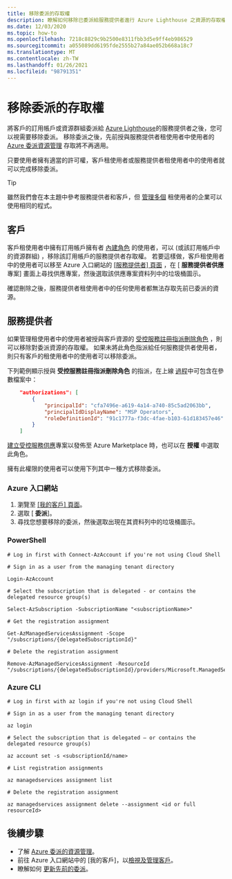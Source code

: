 ```yaml
---
title: 移除委派的存取權
description: 瞭解如何移除已委派給服務提供者進行 Azure Lighthouse 之資源的存取權。
ms.date: 12/03/2020
ms.topic: how-to
ms.openlocfilehash: 7218c8829c9b2500e8311fbb3d5e9ff4eb986529
ms.sourcegitcommit: a055089dd6195fde2555b27a84ae052b668a18c7
ms.translationtype: MT
ms.contentlocale: zh-TW
ms.lasthandoff: 01/26/2021
ms.locfileid: "98791351"
---
```

# <a name="remove-access-to-a-delegation"></a>移除委派的存取權

將客戶的訂用帳戶或資源群組委派給 [Azure Lighthouse](../overview.md)的服務提供者之後，您可以視需要移除委派。 移除委派之後，先前授與服務提供者租使用者中使用者的 [Azure 委派資源管理](../concepts/azure-delegated-resource-management.md) 存取將不再適用。

只要使用者擁有適當的許可權，客戶租使用者或服務提供者租使用者中的使用者就可以完成移除委派。

> [!TIP]
> 雖然我們會在本主題中參考服務提供者和客戶，但 [管理多個](../concepts/enterprise.md) 租使用者的企業可以使用相同的程式。

## <a name="customers"></a>客戶

客戶租使用者中擁有訂用帳戶擁有者 [內建角色](../../role-based-access-control/built-in-roles.md#owner) 的使用者，可以 (或該訂用帳戶中的資源群組) ，移除該訂用帳戶的服務提供者存取權。 若要這樣做，客戶租使用者中的使用者可以移至 Azure 入口網站的 [ [服務提供者] 頁面](view-manage-service-providers.md#add-or-remove-service-provider-offers) ，在 [ **服務提供者供應** 專案] 畫面上尋找供應專案，然後選取該供應專案資料列中的垃圾桶圖示。

確認刪除之後，服務提供者租使用者中的任何使用者都無法存取先前已委派的資源。

## <a name="service-providers"></a>服務提供者

如果管理租使用者中的使用者被授與客戶資源的 [受控服務註冊指派刪除角色](../../role-based-access-control/built-in-roles.md#managed-services-registration-assignment-delete-role) ，則可以移除對委派資源的存取權。 如果未將此角色指派給任何服務提供者使用者，則只有客戶的租使用者中的使用者可以移除委派。

下列範例顯示授與 **受控服務註冊指派刪除角色** 的指派，在上線 [過程](onboard-customer.md)中可包含在參數檔案中：

```json
    "authorizations": [ 
        { 
            "principalId": "cfa7496e-a619-4a14-a740-85c5ad2063bb", 
            "principalIdDisplayName": "MSP Operators", 
            "roleDefinitionId": "91c1777a-f3dc-4fae-b103-61d183457e46" 
        } 
    ] 
```

[建立受控服務供應](../../marketplace/plan-managed-service-offer.md)專案以發佈至 Azure Marketplace 時，也可以在 **授權** 中選取此角色。

擁有此權限的使用者可以使用下列其中一種方式移除委派。

### <a name="azure-portal"></a>Azure 入口網站

1. 瀏覽至 [[我的客戶] 頁面](view-manage-customers.md)。
2. 選取 [ **委派**]。
3. 尋找您想要移除的委派，然後選取出現在其資料列中的垃圾桶圖示。

### <a name="powershell"></a>PowerShell

```azurepowershell-interactive
# Log in first with Connect-AzAccount if you're not using Cloud Shell

# Sign in as a user from the managing tenant directory 

Login-AzAccount

# Select the subscription that is delegated - or contains the delegated resource group(s)

Select-AzSubscription -SubscriptionName "<subscriptionName>"

# Get the registration assignment

Get-AzManagedServicesAssignment -Scope "/subscriptions/{delegatedSubscriptionId}"

# Delete the registration assignment

Remove-AzManagedServicesAssignment -ResourceId "/subscriptions/{delegatedSubscriptionId}/providers/Microsoft.ManagedServices/registrationAssignments/{assignmentGuid}"
```

### <a name="azure-cli"></a>Azure CLI

```azurecli-interactive
# Log in first with az login if you're not using Cloud Shell

# Sign in as a user from the managing tenant directory

az login

# Select the subscription that is delegated – or contains the delegated resource group(s)

az account set -s <subscriptionId/name>

# List registration assignments

az managedservices assignment list

# Delete the registration assignment

az managedservices assignment delete --assignment <id or full resourceId>
```

## <a name="next-steps"></a>後續步驟

- 了解 [Azure 委派的資源管理](../concepts/azure-delegated-resource-management.md)。
- 前往 Azure 入口網站中的 [我的客戶]，以[檢視及管理客戶](view-manage-customers.md)。
- 瞭解如何 [更新先前的委派](update-delegation.md)。

